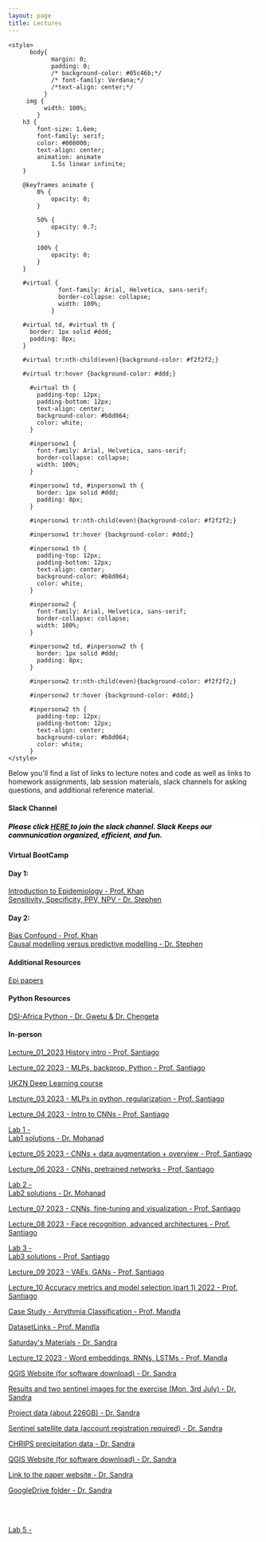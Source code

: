 ```yaml
---
layout: page
title: Lectures
---
```

<html lang="en">
    
<head>
    <meta charset="UTF-8">
     <meta name="viewport" content="width=device-width, initial-scale=1.0"> 
  
  
    <style>
          body{
                margin: 0;
                padding: 0;
                /* background-color: #05c46b;*/
                /* font-family: Verdana;*/
                /*text-align: center;*/
              }
         img {
              width: 100%;
            }
        h3 {
            font-size: 1.6em;
            font-family: serif;
            color: #008000;
            text-align: center;
            animation: animate 
                1.5s linear infinite;
        }
  
        @keyframes animate {
            0% {
                opacity: 0;
            }
  
            50% {
                opacity: 0.7;
            }
  
            100% {
                opacity: 0;
            }
        }
      
        #virtual {
                  font-family: Arial, Helvetica, sans-serif;
                  border-collapse: collapse;
                  width: 100%;
                }

        #virtual td, #virtual th {
          border: 1px solid #ddd;
          padding: 8px;
        }

        #virtual tr:nth-child(even){background-color: #f2f2f2;}

        #virtual tr:hover {background-color: #ddd;}

          #virtual th {
            padding-top: 12px;
            padding-bottom: 12px;
            text-align: center;
            background-color: #b8d064;
            color: white;
          }

          #inpersonw1 {
            font-family: Arial, Helvetica, sans-serif;
            border-collapse: collapse;
            width: 100%;
          }

          #inpersonw1 td, #inpersonw1 th {
            border: 1px solid #ddd;
            padding: 8px;
          }

          #inpersonw1 tr:nth-child(even){background-color: #f2f2f2;}

          #inpersonw1 tr:hover {background-color: #ddd;}

          #inpersonw1 th {
            padding-top: 12px;
            padding-bottom: 12px;
            text-align: center;
            background-color: #b8d064;
            color: white;
          }

          #inpersonw2 {
            font-family: Arial, Helvetica, sans-serif;
            border-collapse: collapse;
            width: 100%;
          }

          #inpersonw2 td, #inpersonw2 th {
            border: 1px solid #ddd;
            padding: 8px;
          }

          #inpersonw2 tr:nth-child(even){background-color: #f2f2f2;}

          #inpersonw2 tr:hover {background-color: #ddd;}

          #inpersonw2 th {
            padding-top: 12px;
            padding-bottom: 12px;
            text-align: center;
            background-color: #b8d064;
            color: white;
          }
    </style>
</head>
  
<body>

Below you'll find a list of links to lecture notes and code as well as links to homework assignments, lab session materials, slack channels for asking questions, and additional reference material.

<h4> Slack Channel </h4>

<h5 style="background-color:white; color:black; text-align: left;"> Please click <a href="https://join.slack.com/t/deeplearnings-cka9031/shared_invite/zt-1wjmgh4f6-GS_T7H4qYLS0mIn9LkrzUA" target="_blank"><span style="text-align:center"> HERE </span></a> to join the slack channel. Slack Keeps our communication organized, efficient, and fun. </h5>


<h4> Virtual BootCamp </h4>

<h4> Day 1:</h4>
<a href="https://dlcourseukzn.github.io/PDFLectures/VirtualBootCamp/Intro_to_Epi.pdf" download> Introduction to Epidemiology - Prof. Khan </a> <br>
<a href="https://dlcourseukzn.github.io/PDFLectures/VirtualBootCamp/Sensitivity, Specificity, PPV, NPV_2023_06_19.pdf" download> Sensitivity, Specificity, PPV, NPV - Dr. Stephen </a>

<!-- <video width="320" height="240" controls>
  <source src="movie.mp4" type="video/mp4">
  <source src="movie.ogg" type="video/ogg">
  Your browser does not support the video tag.
</video> -->

<h4> Day 2:</h4>
<a href="https://dlcourseukzn.github.io/PDFLectures/VirtualBootCamp/bias_confound.pdf" download> Bias Confound - Prof. Khan </a> <br>
<a href="https://dlcourseukzn.github.io/PDFLectures/VirtualBootCamp/Causal modelling versus predictive modelling.pdf" download> Causal modelling versus predictive modelling - Dr. Stephen </a>

<h4> Additional Resources </h4>
<a href="https://dlcourseukzn.github.io/PDFLectures/VirtualBootCamp/epi_bootcamp_papers-20230620T181844Z-001.zip" download> Epi papers </a>

<h4> Python Resources </h4>
<a href="https://dlcourseukzn.github.io/PDFLectures/VirtualBootCamp/DSI-Africa-Python-June-2023-main.zip" download> DSI-Africa Python - Dr. Gwetu & Dr. Chengeta </a>


<h4> In-person </h4>
<a href="https://dlcourseukzn.github.io/PDFLectures/Inperson/Lecture_01_2023 History intro.pdf" download> Lecture_01_2023 History intro - Prof. Santiago </a> <br>

<a href="https://dlcourseukzn.github.io/PDFLectures/Inperson/Lecture_02 2023 - MLPs, backprop, Python.pdf" download> Lecture_02 2023 - MLPs, backprop, Python - Prof. Santiago </a> <br>

<a href="https://forms.gle/RZHWxhbBBMes7yPx8"> UKZN Deep Learning course </a> <br>

<a href="https://dlcourseukzn.github.io/PDFLectures/Inperson/Lecture_03 2023 - MLPs in python, regularization.pdf" download> Lecture_03 2023 - MLPs in python, regularization - Prof. Santiago </a> <br>

<a href="https://dlcourseukzn.github.io/PDFLectures/Inperson/Lecture_04 2023 - Intro to CNNs.pdf" download> Lecture_04 2023 - Intro to CNNs - Prof. Santiago </a> <br>

<a href="https://dlcourseukzn.github.io/PDFLectures/Inperson/Lab1.ipynb" download> Lab 1 -   </a> <br>
<a href="https://dlcourseukzn.github.io/PDFLectures/Inperson/Lab1-solutions.ipynb" download>  Lab1 solutions - Dr. Mohanad </a> <br>

<a href="https://dlcourseukzn.github.io/PDFLectures/Inperson/Lecture_05 2023 - CNNs + data augmentation + overview.pdf" download> Lecture_05 2023 - CNNs + data augmentation + overview - Prof. Santiago </a> <br>

<a href="https://dlcourseukzn.github.io/PDFLectures/Inperson/Lecture_06 2023 - CNNs, pretrained networks.pdf" download> Lecture_06 2023 - CNNs, pretrained networks - Prof. Santiago </a> <br>

<a href="https://dlcourseukzn.github.io/PDFLectures/Inperson/Lab2.ipynb" download> Lab 2 -   </a> <br>
<a href="https://dlcourseukzn.github.io/PDFLectures/Inperson/Lab2_solutions.ipynb" download>  Lab2 solutions - Dr. Mohanad </a> <br>

<a href="https://dlcourseukzn.github.io/PDFLectures/Inperson/Lecture_07 2023 - CNNs, fine-tuning and visualization.pdf" download> Lecture_07 2023 - CNNs, fine-tuning and visualization - Prof. Santiago </a> <br>

<a href="https://dlcourseukzn.github.io/PDFLectures/Inperson/Lecture_08 2023 - Face recognition, advanced architectures - new.pdf" download> Lecture_08 2023 - Face recognition, advanced architectures - Prof. Santiago </a> <br>

<a href="https://dlcourseukzn.github.io/PDFLectures/Inperson/Lab3.ipynb" download> Lab 3 -   </a> <br>
<a href="https://dlcourseukzn.github.io/PDFLectures/Inperson/Lab3_solutions.ipynb" download>  Lab3 solutions - Prof. Santiago </a> <br>


<a href="https://dlcourseukzn.github.io/PDFLectures/Inperson/Lecture_09 2023 - VAEs, GANs.pdf" download> Lecture_09 2023 - VAEs, GANs - Prof. Santiago </a> <br>

<a href="https://dlcourseukzn.github.io/PDFLectures/Inperson/Lecture_10 Accuracy metrics and model selection (part 1) 2022.pdf" download> Lecture_10 Accuracy metrics and model selection (part 1) 2022 - Prof. Santiago </a> <br>

<a href="https://dlcourseukzn.github.io/PDFLectures/Inperson/Case Study - Arrythmia Classification.pdf" download> Case Study - Arrythmia Classification - Prof. Mandla </a> <br>

<a href="https://dlcourseukzn.github.io/PDFLectures/Inperson/DatasetLinks.txt" download> DatasetLinks - Prof. Mandla </a> <br>

<a href="https://drive.google.com/drive/folders/1c24x51EpRSn0GwcWHjIdWb0T4w3O88mW?usp=sharing" target="_blank"> Saturday's Materials - Dr. Sandra </a> <br>

<a href="https://dlcourseukzn.github.io/PDFLectures/Inperson/Lecture_12 2023 - Word embeddings, RNNs, LSTMs.pdf" download> Lecture_12 2023 - Word embeddings, RNNs, LSTMs - Prof. Mandla </a> <be>
<!-- <h3> Please complete the following Quiz </h3> -->
<!-- <a href="https://forms.gle/GdCLBXn3dtLunKEz8" target="_blank"> Quiz </a> <br> -->

<a href="https://www.qgis.org/en/site/forusers/download.html" target="_blank"> QGIS Website (for software download) - Dr. Sandra </a> <br>

<a href="https://cloud.rssgmbh.de/index.php/s/bsL832bCPELGzKj" target="_blank"> Results and two sentinel images for the exercise (Mon, 3rd July) - Dr. Sandra </a> <br>

<a href="https://cloud.rssgmbh.de/index.php/s/WQtwaRErJRKj4Pa" target="_blank"> Project data (about 226GB) - Dr. Sandra </a> <br>

<a href="https://scihub.copernicus.eu/dhus/#/home" target="_blank"> Sentinel satellite data (account registration required) - Dr. Sandra </a> <br>

<a href="https://data.chc.ucsb.edu/products/CHIRPS-2.0/" target="_blank"> CHRIPS precipitation data - Dr. Sandra </a> <br>

<a href="https://www.qgis.org/en/site/forusers/download.html" target="_blank"> QGIS Website (for software download) - Dr. Sandra </a> <br>

<a href="https://www.sciencedirect.com/science/article/pii/S1569843223000250?via%3Dihub" target="_blank"> Link to the paper website - Dr. Sandra </a> <br>

<a href="https://drive.google.com/drive/folders/1c24x51EpRSn0GwcWHjIdWb0T4w3O88mW?usp=sharing" target="_blank"> GoogleDrive folder - Dr. Sandra </a> <br>

<!-- <a href="https://dlcourseukzn.github.io/PDFLectures/Inperson/Lab4.ipynb" download> Lab 4 -   </a> --> <br>
<!-- <a href="https://dlcourseukzn.github.io/PDFLectures/Inperson/Lab4_solutions.ipynb" download>  Lab4 solutions - Dr. Mohanad </a> --> <br>

<!-- <a href="https://dlcourseukzn.github.io/PDFLectures/Inperson/Lecture_13 2023 - Problems with RNNs, Transformers.pdf" download> Lecture_13 2023 - Problems with RNNs, Transformers - Prof. Santiago </a> <br> -->

<a href="https://dlcourseukzn.github.io/PDFLectures/Inperson/Lab5.ipynb" download> Lab 5 -   </a> <br>
<!-- <a href="https://dlcourseukzn.github.io/PDFLectures/Inperson/Lab5_solutions.ipynb" download>  Lab5 solutions - Dr. Mohanad </a> --> <br>

<!-- <a href="https://dlcourseukzn.github.io/PDFLectures/Inperson/Lecture_14 2023 - Transformers (cont.).pdf" download> Lecture_14 2023 - Transformers (cont.) - Prof. Santiago </a> --> <br>


<!-- <a href="https://dlcourseukzn.github.io/PDFLectures/Inperson/ProblemSet1.ipynb" download> Problem Set1.ipynb   </a> --> <br>

<!-- <a href="https://dlcourseukzn.github.io/PDFLectures/Inperson/ProblemSet2.ipynb" download>  ProblemSet2.ipynb </a> --> <br>




</body>
</html>



